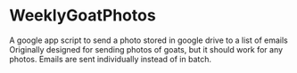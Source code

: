 # WeeklyGoatPhotos
A google app script to send a photo stored in google drive to a list of emails
Originally designed for sending photos of goats, but it should work for any photos. Emails are sent individually instead of in batch.
